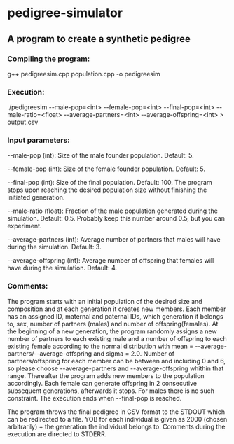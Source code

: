 # pedigree-simulator
## A program to create a synthetic pedigree

### Compiling the program:

g++ pedigreesim.cpp population.cpp -o pedigreesim

### Execution:

./pedigreesim --male-pop=\<int\> --female-pop=\<int\> --final-pop=\<int\> --male-ratio=\<float\> --average-partners=\<int\> --average-offspring=\<int\> > output.csv

### Input parameters:

--male-pop (int): Size of the male founder population. Default: 5.

--female-pop (int): Size of the female founder population. Default: 5.

--final-pop (int): Size of the final population. Default: 100. The program stops upon reaching the desired population size without finishing the initiated generation.

--male-ratio (float): Fraction of the male population generated during the simulation. Default: 0.5. Probably keep this number around 0.5, but you can experiment.

--average-partners (int): Average number of partners that males will have during the simulation. Default: 3.

--average-offspring (int): Average number of offspring that females will have during the simulation. Default: 4.

### Comments:

The program starts with an initial population of the desired size and composition and at each generation it creates new members. Each member has an assigned ID, maternal and paternal IDs, which generation it belongs to, sex, number of partners (males) and number of offspring(females). At the beginning of a new generation, the program randomly assigns a new number of partners to each existing male and a number of offspring to each existing female according to the normal distribution with mean = --average-partners/--average-offspring and sigma = 2.0. Number of partners/offspring for each member can be between and including 0 and 6, so please choose --average-partners and --average-offspring whithin that range. 
Thereafter the program adds new members to the population accordingly. Each female can generate offspring in 2 consecutive subsequent generations, afterwards it stops. For males there is no such constraint. The execution ends when --final-pop is reached.
 
The program throws the final pedigree in CSV format to the STDOUT which can be redirected to a file. YOB for each individual is given as 2000 (chosen arbitrarily) + the generation the individual belongs to. Comments during the execution are directed to STDERR.
